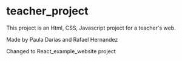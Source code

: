 # teacher_project

This project is an Html, CSS, Javascript project for a teacher's web.

Made by Paula Darias and Rafael Hernandez

Changed to React_example_website project
